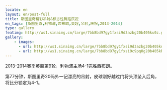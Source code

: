 ```yaml
---
locate: en
layout: en/post-full
title: 斯图里奇精彩吊射&标志性舞蹈庆祝
en_tags: [斯图里奇,利物浦,西布朗,英超,吊射,庆祝,2013-2014]
type: gallery
featimg: http://ws1.sinaimg.cn/large/7bb8bd97gy1fxsi9d3azbg20b405ku0z.gif
gallery:
    - images:
      - url: http://ws1.sinaimg.cn/large/7bb8bd97gy1fxsi9d3azbg20b405ku0z.gif
      - url: http://ws1.sinaimg.cn/large/7bb8bd97gy1fxsi9c9pq0g20b405kb29.gif
---
```


2013-2014赛季英超第9轮，利物浦主场4-1完胜西布朗。

第77分钟，斯图里奇20码外一记漂亮的吊射，皮球刚好越过门将头顶坠入后角，将比分锁定为4-1。
